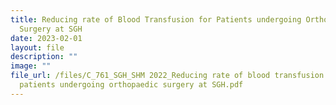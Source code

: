 ```yaml
---
title: Reducing rate of Blood Transfusion for Patients undergoing Orthopaedic
  Surgery at SGH
date: 2023-02-01
layout: file
description: ""
image: ""
file_url: /files/C_761_SGH_SHM 2022_Reducing rate of blood transfusion for
  patients undergoing orthopaedic surgery at SGH.pdf
---
```

